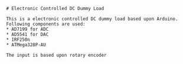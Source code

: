     # Electronic Controlled DC Dummy Load

    This is a electronic controlled DC dummy load based upon Arduino.
    Following components are used:
    * AD7199 for ADC
    * AD5541 for DAC
    * IRF250n
    * ATMega328P-AU

    The input is based upon rotary encoder